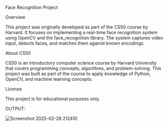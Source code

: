 Face Recognition Project

Overview

This project was originally developed as part of the CS50 course by Harvard. It focuses on implementing a real-time face recognition system using OpenCV and the face_recognition library. The system captures video input, detects faces, and matches them against known encodings.

About CS50

CS50 is an introductory computer science course by Harvard University that covers programming concepts, algorithms, and problem-solving. This project was built as part of the course to apply knowledge of Python, OpenCV, and machine learning concepts.

License

This project is for educational purposes only.

OUTPUT:

![Screenshot 2025-02-28 212410](https://github.com/user-attachments/assets/11a19dae-e3ae-4a7e-8e53-7d9f3a3af1ee)
